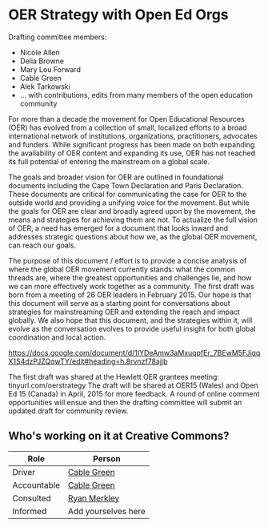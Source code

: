 # OER Strategy with Open Ed Orgs

Drafting committee members:
- Nicole Allen
- Delia Browne
- Mary Lou Forward
- Cable Green
- Alek Tarkowski
- ... with contributions, edits from many members of the open education community

For more than a decade the movement for Open Educational Resources (OER) has evolved from a collection of small, localized efforts to a broad international network of institutions, organizations, practitioners, advocates and funders. While significant progress has been made on both expanding the availability of OER content and expanding its use, OER has not reached its full potential of entering the mainstream on a global scale.

The goals and broader vision for OER are outlined in foundational documents including the Cape Town Declaration and Paris Declaration. These documents are critical for communicating the case for OER to the outside world and providing a unifying voice for the movement. But while the goals for OER are clear and broadly agreed upon by the movement, the means and strategies for achieving them are not. To actualize the full vision of OER, a need has emerged for a document that looks inward and addresses strategic questions about how we, as the global OER movement, can reach our goals. 

The purpose of this document / effort is to provide a concise analysis of where the global OER movement currently stands: what the common threads are, where the greatest opportunities and challenges lie, and how we can more effectively work together as a community. The first draft was born from a meeting of 26 OER leaders in February 2015. Our hope is that this document will serve as a starting point for conversations about strategies for mainstreaming OER and extending the reach and impact globally. We also hope that this document, and the strategies within it, will evolve as the conversation evolves to provide useful insight for both global coordination and local action. 

https://docs.google.com/document/d/1IYDeAmw3aMxuqpfEr_7BEwM5FJiqqX1S4dzPJZQqwTY/edit#heading=h.8rvnzf78ajjb

The first draft was shared at the Hewlett OER grantees meeting: tinyurl.com/oerstrategy The draft will be shared at OER15 (Wales) and Open Ed 15 (Canada) in April, 2015 for more feedback. A round of online comment opportunities will ensue and then the drafting committee will submit an updated draft for community review.

## Who's working on it at Creative Commons?

| Role  | Person |
| ------------- | ------------- |
| Driver  | [Cable Green](https://github.com/cablegreen)  |
| Accountable  | [Cable Green](https://github.com/cablegreen) |
| Consulted | [Ryan Merkley]( https://github.com/ryanmerkley) |
| Informed | Add yourselves here |
